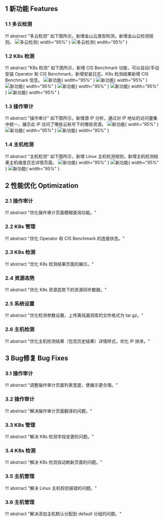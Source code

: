 ## 1 新功能 Features

### 1.1 多云检测

!!! abstract "多云检测"
    如下图所示，新增金山云类型检测，新增金山云检测规则。
![多云检测](../img/release/0.8.0/img_.png){ width="95%" }
![多云检测](../img/release/0.8.0/img_1.png){ width="95%" }

### 1.2 K8s 检测

!!! abstract "K8s 检测"
    如下图所示，新增 CIS Benchmark 功能，可以自动/手动安装 Operator 和 CIS Benchmark，新增安装日志。K8s 检测结果新增 CIS Benchmark 信息。
![新功能](../img/release/0.8.0/img_2.png){ width="95%" }
![新功能](../img/release/0.8.0/img_3.png){ width="95%" }
![新功能](../img/release/0.8.0/img_4.png){ width="95%" }
![新功能](../img/release/0.8.0/img_5.png){ width="95%" }
![新功能](../img/release/0.8.0/img_6.png){ width="95%" }
![新功能](../img/release/0.8.0/img_7.png){ width="95%" }

### 1.3 操作审计

!!! abstract "操作审计"
    如下图所示，新增源 IP 分析，通过对 IP 地址的访问量集中统一，展示此 IP 访问了哪些云账号下的哪些资源。
![新功能](../img/release/0.8.0/img_8.png){ width="95%" }
![新功能](../img/release/0.8.0/img_9.png){ width="95%" }
![新功能](../img/release/0.8.0/img_10.png){ width="95%" }

### 1.4 主机检测

!!! abstract "主机检测"
    如下图所示，新增 Linux 主机检测规则，新增主机检测结果主机维度日志详情页面。
![新功能](../img/release/0.8.0/img_11.png){ width="95%" }
![新功能](../img/release/0.8.0/img_12.png){ width="95%" }
![新功能](../img/release/0.8.0/img_13.png){ width="95%" }


## 2 性能优化 Optimization

### 2.1 操作审计

!!! abstract "优化操作审计页面模糊查询功能。"

### 2.2 K8s 管理

!!! abstract "优化 Operator 和 CIS Benchmark 的连接状态。"

### 2.3 K8s 检测

!!! abstract "优化 K8s 检测结果页面的展示。"

### 2.4 资源态势

!!! abstract "优化 K8s 资源态势下的资源同步数据。"

### 2.5 系统设置

!!! abstract "优化检测参数设置，上传离线漏洞库的文件格式为 tar.gz。"

### 2.6 主机检测

!!! abstract "优化主机检测结果（包含历史结果）详情样式，优化 IP 排序。"


## 3 Bug修复 Bug Fixes

### 3.1 操作审计

!!! abstract "调整操作审计页面列表宽度，使展示更合理。"

### 3.2 操作审计

!!! abstract "解决操作审计页面翻译的问题。"

### 3.3 K8s 管理

!!! abstract "解决 K8s 检测字段变更的问题。"

### 3.4 K8s 检测

!!! abstract "解决 K8s 检测自动刷新页面的问题。"

### 3.5 主机管理

!!! abstract "解决 Linux 主机校验报错的问题。"

### 3.6 主机管理

!!! abstract "解决添加主机默认分配到 default 分组的问题。"
